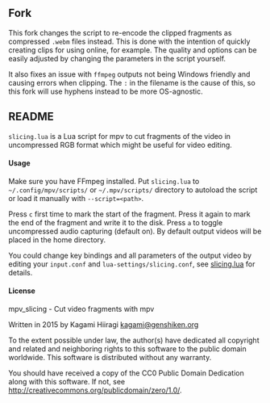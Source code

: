 ## Fork

This fork changes the script to re-encode the clipped fragments as compressed `.webm` files instead. This is done with the intention of quickly creating clips for using online, for example. The quality and options can be easily adjusted by changing the parameters in the script yourself.

It also fixes an issue with `ffmpeg` outputs not being Windows friendly and causing errors when clipping. The `:` in the filename is the cause of this, so this fork will use hyphens instead to be more OS-agnostic.

## README
`slicing.lua` is a Lua script for mpv to cut fragments of the video in uncompressed RGB format which might be useful for video editing.

#### Usage

Make sure you have FFmpeg installed. Put `slicing.lua` to `~/.config/mpv/scripts/` or `~/.mpv/scripts/` directory to autoload the script or load it manually with `--script=<path>`.

Press `c` first time to mark the start of the fragment. Press it again to mark the end of the fragment and write it to the disk. Press `a` to toggle uncompressed audio capturing (default on). By default output videos will be placed in the home directory.

You could change key bindings and all parameters of the output video by editing your `input.conf` and `lua-settings/slicing.conf`, see [slicing.lua](https://github.com/Kagami/mpv_slicing/blob/master/slicing.lua) for details.

#### License

mpv_slicing - Cut video fragments with mpv

Written in 2015 by Kagami Hiiragi <kagami@genshiken.org>

To the extent possible under law, the author(s) have dedicated all copyright and related and neighboring rights to this software to the public domain worldwide. This software is distributed without any warranty.

You should have received a copy of the CC0 Public Domain Dedication along with this software. If not, see <http://creativecommons.org/publicdomain/zero/1.0/>.
